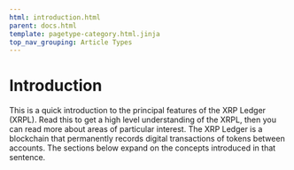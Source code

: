 ```yaml
---
html: introduction.html
parent: docs.html
template: pagetype-category.html.jinja
top_nav_grouping: Article Types
---
```

# Introduction
This is a quick introduction to the principal features of the XRP Ledger (XRPL). Read this to get a high level understanding of the XRPL, then you can read more about areas of particular interest. The XRP Ledger is a blockchain that permanently records digital transactions of tokens between accounts. The sections below expand on the concepts introduced in that sentence.